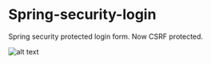# Spring-security-login
Spring security protected login form. Now CSRF protected.

![alt text](https://i.imgur.com/AxUVFsw.png)
